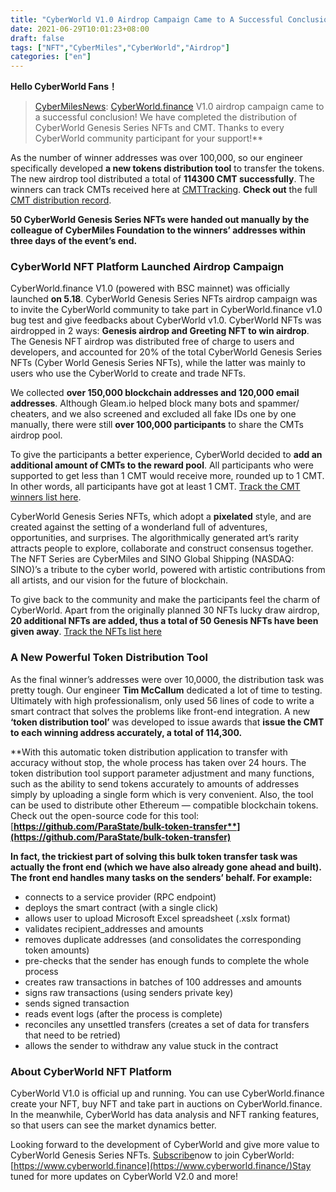 ```yaml
---
title: "CyberWorld V1.0 Airdrop Campaign Came to A Successful Conclusion"
date: 2021-06-29T10:01:23+08:00
draft: false
tags: ["NFT","CyberMiles","CyberWorld","Airdrop"] 
categories: ["en"] 
---
```


**Hello CyberWorld Fans！**


> [CyberMilesNews](https://twitter.com/hashtag/CyberMilesNews?src=hashtag_click): [CyberWorld.finance](https://twitter.com/hashtag/CyberWorld?src=hashtag_click) V1.0 airdrop campaign came to a successful conclusion! We have completed the distribution of CyberWorld Genesis Series NFTs and CMT. Thanks to every CyberWorld community participant for your support!**


As the number of winner addresses was over 100,000, so our engineer specifically developed **a new tokens distribution tool** to transfer the tokens. The new airdrop tool distributed a total of **114300 CMT successfully**. The winners can track CMTs received here at [CMTTracking](https://www.cmttracking.io/). **Check out** the full [CMT distribution record](https://blog.cybermiles.io/2021-06-26-report_transfers.html).

**50 CyberWorld Genesis Series NFTs were handed out manually by the colleague of CyberMiles Foundation to the winners’ addresses within three days of the event’s end.**

### CyberWorld NFT Platform Launched Airdrop Campaign

CyberWorld.finance V1.0 (powered with BSC mainnet) was officially launched **on 5.18**. CyberWorld Genesis Series NFTs airdrop campaign was to invite the CyberWorld community to take part in CyberWorld.finance v1.0 bug test and give feedbacks about CyberWorld v1.0. CyberWorld NFTs was airdropped in 2 ways: **Genesis airdrop and Greeting NFT to win airdrop**. The Genesis NFT airdrop was distributed free of charge to users and developers, and accounted for 20% of the total CyberWorld Genesis Series NFTs (Cyber World Genesis Series NFTs), while the latter was mainly to users who use the CyberWorld to create and trade NFTs.

We collected **over 150,000 blockchain addresses and 120,000 email addresses**. Although Gleam.io helped block many bots and spammer/ cheaters, and we also screened and excluded all fake IDs one by one manually, there were still **over 100,000 participants** to share the CMTs airdrop pool.

To give the participants a better experience, CyberWorld decided to **add an additional amount of CMTs to the reward pool**. All participants who were supported to get less than 1 CMT would receive more, rounded up to 1 CMT. In other words, all participants have got at least 1 CMT. [Track the CMT winners list here](https://docs.google.com/spreadsheets/d/17DCteIIxhrl2suUvD5m3RqapBRbelJwkt1MuJg2bevE/edit?usp=sharing).

CyberWorld Genesis Series NFTs, which adopt a **pixelated** style, and are created against the setting of a wonderland full of adventures, opportunities, and surprises. The algorithmically generated art’s rarity attracts people to explore, collaborate and construct consensus together. The NFT Series are CyberMiles and SINO Global Shipping (NASDAQ: SINO)’s a tribute to the cyber world, powered with artistic contributions from all artists, and our vision for the future of blockchain.

To give back to the community and make the participants feel the charm of CyberWorld. Apart from the originally planned 30 NFTs lucky draw airdrop, **20 additional NFTs are added, thus a total of 50 Genesis NFTs have been given away**. [Track the NFTs list here](https://docs.google.com/spreadsheets/d/17DCteIIxhrl2suUvD5m3RqapBRbelJwkt1MuJg2bevE/edit#gid=0)

### A New Powerful Token Distribution Tool

As the final winner’s addresses were over 10,0000, the distribution task was pretty tough. Our engineer **Tim McCallum** dedicated a lot of time to testing. Ultimately with high professionalism, only used 56 lines of code to write a smart contract that solves the problems like front-end integration. A new **‘token distribution tool’** was developed to issue awards that **issue the CMT to each winning address accurately, a total of 114,300.**

**With this automatic token distribution application to transfer with accuracy without stop, the whole process has taken over 24 hours. The token distribution tool support parameter adjustment and many functions, such as the ability to send tokens accurately to amounts of addresses simply by uploading a single form which is very convenient. Also, the tool can be used to distribute other Ethereum — compatible blockchain tokens. Check out the open-source code for this tool: [**https://github.com/ParaState/bulk-token-transfer**](https://github.com/ParaState/bulk-token-transfer)**

**In fact, the trickiest part of solving this bulk token transfer task was actually the front end (which we have also already gone ahead and built). The front end handles many tasks on the senders’ behalf. For example:**

* connects to a service provider (RPC endpoint)
* deploys the smart contract (with a single click)
* allows user to upload Microsoft Excel spreadsheet (.xslx format)
* validates recipient_addresses and amounts
* removes duplicate addresses (and consolidates the corresponding token amounts)
* pre-checks that the sender has enough funds to complete the whole process
* creates raw transactions in batches of 100 addresses and amounts
* signs raw transactions (using senders private key)
* sends signed transaction
* reads event logs (after the process is complete)
* reconciles any unsettled transfers (creates a set of data for transfers that need to be retried)
* allows the sender to withdraw any value stuck in the contract

### About CyberWorld NFT Platform

CyberWorld V1.0 is official up and running. You can use CyberWorld.finance create your NFT, buy NFT and take part in auctions on CyberWorld.finance. In the meanwhile, CyberWorld has data analysis and NFT ranking features, so that users can see the market dynamics better.

Looking forward to the development of CyberWorld and give more value to CyberWorld Genesis Series NFTs. [Subscribe](https://docs.google.com/forms/d/e/1FAIpQLSeKyDaa12edLmaqpNrrMNuT_VWvV3IQqqy6d02G-dRGtz308g/viewform)now to join CyberWorld: [https://www.cyberworld.finance](https://www.cyberworld.finance/)Stay tuned for more updates on CyberWorld V2.0 and more!
